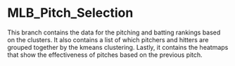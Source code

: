 # MLB_Pitch_Selection
This branch contains the data for the pitching and batting rankings based on the clusters.
It also contains a list of which pitchers and hitters are grouped together by the kmeans clustering.
Lastly, it contains the heatmaps that show the effectiveness of pitches based on the previous pitch. 
